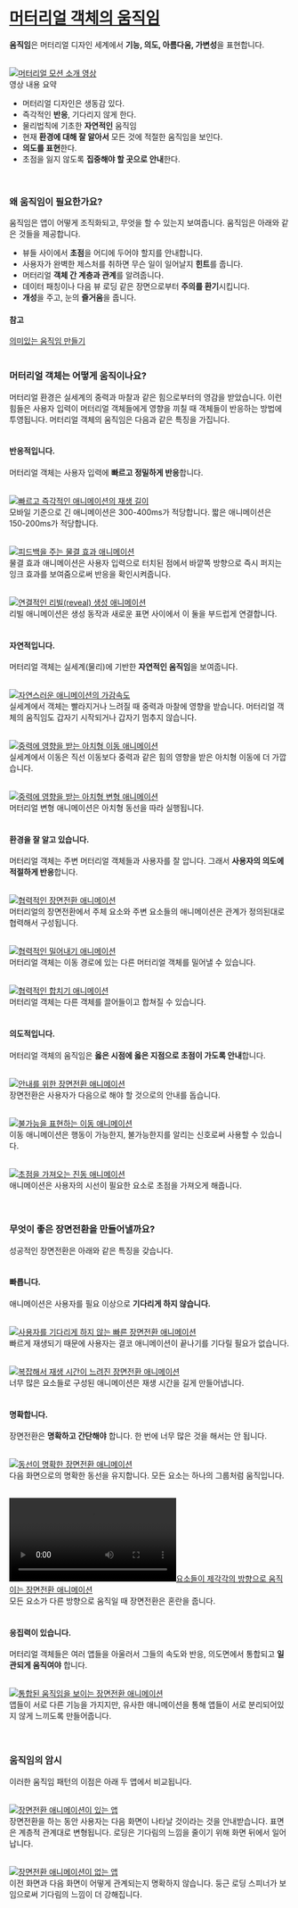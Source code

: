 # [머터리얼 객체의 움직임](https://material.io/guidelines/motion/material-motion.html)
**움직임**은 머터리얼 디자인 세계에서 **기능, 의도, 아름다움, 가변성**을 표현합니다.<br>
<br>

[![머터리얼 모션 소개 영상]()](https://www.youtube.com/watch?v=cQzien5H2Do)
<br>
영상 내용 요약
- 머터리얼 디자인은 생동감 있다.
- 즉각적인 **반응**, 기다리지 않게 한다.
- 물리법칙에 기초한 **자연적인** 움직임
- 현재 **환경에 대해 잘 알아서** 모든 것에 적절한 움직임을 보인다.
- **의도를 표현**한다.
- 초점을 잃지 않도록 **집중해야 할 곳으로 안내**한다.
<br>

### 왜 움직임이 필요한가요?
움직임은 앱이 어떻게 조직화되고, 무엇을 할 수 있는지 보여줍니다. 움직임은 아래와 같은 것들을 제공합니다.
- 뷰들 사이에서 **초점**을 어디에 두어야 할지를 안내합니다.
- 사용자가 완벽한 제스처를 취하면 무슨 일이 일어날지 **힌트**를 줍니다.
- 머터리얼 **객체 간 계층과 관계**를 알려줍니다.
- 데이터 패칭이나 다음 뷰 로딩 같은 장면으로부터 **주의를 환기**시킵니다.
- **개성**을 주고, 눈의 **즐거움**을 줍니다.

#### 참고
[의미있는 움직임 만들기](https://design.google.com/articles/making-motion-meaningful/)
<br>
<br>

### 머터리얼 객체는 어떻게 움직이나요?
머터리얼 환경은 실세계의 중력과 마찰과 같은 힘으로부터의 영감을 받았습니다. 이런 힘들은 사용자 입력이 머터리얼 객체들에게 영향을 끼칠 때 객체들이 반응하는 방법에 투영됩니다. 머터리얼 객체의 움직임은 다음과 같은 특징을 가집니다.
<br>
<br>

#### 반응적입니다.
머터리얼 객체는 사용자 입력에 **빠르고 정밀하게 반응**합니다.
<br>
<br>

[![빠르고 즉각적인 애니메이션의 재생 길이]()](https://storage.googleapis.com/material-design/publish/material_v_11/assets/0B14F_FSUCc01a05pM2FXWEN0b0U/Responsive_01_Durations-v1.mp4)<br>
모바일 기준으로 긴 애니메이션은 300-400ms가 적당합니다. 짧은 애니메이션은 150-200ms가 적당합니다.
<br>
<br>

[![피드백을 주는 물결 효과 애니메이션]()](https://storage.googleapis.com/material-design/publish/material_v_11/assets/0B14F_FSUCc01YVB4OXVzV3NQR3M/Responsive_02_Feedback-v2.mp4)<br>
물결 효과 애니메이션은 사용자 입력으로 터치된 점에서 바깥쪽 방향으로 즉시 퍼지는 잉크 효과를 보여줌으로써 반응을 확인시켜줍니다.
<br>
<br>

[![연결적인 리빌(reveal) 생성 애니메이션]()](https://storage.googleapis.com/material-design/publish/material_v_11/assets/0B14F_FSUCc01MkJzdEZuY0E5YXM/Responsive_03_SurfaceConnection-v3.mp4)<br>
리빌 애니메이션은 생성 동작과 새로운 표면 사이에서 이 둘을 부드럽게 연결합니다.
<br>
<br>

#### 자연적입니다.
머터리얼 객체는 실세계(물리)에 기반한 **자연적인 움직임**을 보여줍니다.
<br>
<br>

[![자연스러운 애니메이션의 가감속도]()](https://storage.googleapis.com/material-design/publish/material_v_11/assets/0B14F_FSUCc01aWFoSHhFRVRpZW8/Natural_01_Easing-v1.mp4)<br>
실세계에서 객체는 빨라지거나 느려질 때 중력과 마찰에 영향을 받습니다. 머터리얼 객체의 움직임도 갑자기 시작되거나 갑자기 멈추지 않습니다.
<br>
<br>

[![중력에 영향을 받는 아치형 이동 애니메이션]()](https://storage.googleapis.com/material-design/publish/material_v_11/assets/0B14F_FSUCc01SktIam0yei0wSnM/Natural_02_Arc-v3.mp4)<br>
실세계에서 이동은 직선 이동보다 중력과 같은 힘의 영향을 받은 아치형 이동에 더 가깝습니다.
<br>
<br>

[![중력에 영향을 받는 아치형 변형 애니메이션]()](https://storage.googleapis.com/material-design/publish/material_v_11/assets/0B14F_FSUCc01bzJOUXhfTTVZY28/Natural_03_Transform-v3.mp4)<br>
머터리얼 변형 애니메이션은 아치형 동선을 따라 실행됩니다.
<br>
<br>

#### 환경을 잘 알고 있습니다.
머터리얼 객체는 주변 머터리얼 객체들과 사용자를 잘 압니다. 그래서 **사용자의 의도에 적절하게 반응**합니다.
<br>
<br>

[![협력적인 장면전환 애니메이션]()](https://storage.googleapis.com/material-design/publish/material_v_11/assets/0B14F_FSUCc01TFFreDdlSVp3dGc/Aware_01_Choreo-v2.mp4)<br>
머터리얼의 장면전환에서 주체 요소와 주변 요소들의 애니메이션은 관계가 정의된대로 협력해서 구성됩니다.
<br>
<br>

[![협력적인 밀어내기 애니메이션]()](https://storage.googleapis.com/material-design/publish/material_v_11/assets/0B14F_FSUCc01RFdjQWE4ZXBseWM/Aware_02_MoveAway-v2.mp4)<br>
머터리얼 객체는 이동 경로에 있는 다른 머터리얼 객체를 밀어낼 수 있습니다.
<br>
<br>

[![협력적인 합치기 애니메이션]()](https://storage.googleapis.com/material-design/publish/material_v_11/assets/0B14F_FSUCc01YXR3cjNJeUdRNG8/Aware_03_Magnets-v2.mp4)<br>
머터리얼 객체는 다른 객체를 끌어들이고 합쳐질 수 있습니다.
<br>
<br>

#### 의도적입니다.
머터리얼 객체의 움직임은 **옳은 시점에 옳은 지점으로 초점이 가도록 안내**합니다.
<br>
<br>

[![안내를 위한 장면전환 애니메이션]()](https://storage.googleapis.com/material-design/publish/material_v_11/assets/0B14F_FSUCc01SDNmSjRhbE9FNVU/Intentional_01_Focus-v3.mp4)<br>
장면전환은 사용자가 다음으로 해야 할 것으로의 안내를 돕습니다.
<br>
<br>

[![불가능을 표현하는 이동 애니메이션]()](https://storage.googleapis.com/material-design/publish/material_v_11/assets/0B14F_FSUCc01RF9qdXlyMC1ETDA/Intentional_03_Disabled-v2.mp4)<br>
이동 애니메이션은 행동이 가능한지, 불가능한지를 알리는 신호로써 사용할 수 있습니다.
<br>
<br>

[![초점을 가져오는 진동 애니메이션]()](https://storage.googleapis.com/material-design/publish/material_v_11/assets/0B14F_FSUCc01akJiWVBnT3Bkc1U/Intentional_02_Ring-v3.mp4)<br>
애니메이션은 사용자의 시선이 필요한 요소로 초점을 가져오게 해줍니다.
<br>
<br>
<br>

### 무엇이 좋은 장면전환을 만들어낼까요?
성공적인 장면전환은 아래와 같은 특징을 갖습니다.
<br>
<br>

#### 빠릅니다.
애니메이션은 사용자를 필요 이상으로 **기다리게 하지 않습니다.**
<br>
<br>

[![사용자를 기다리게 하지 않는 빠른 장면전환 애니메이션]()](https://storage.googleapis.com/material-design/publish/material_v_11/assets/0B14F_FSUCc01aHJmMm9aR3JvazQ/GoodTransition_QuickDo-v4.mp4)<br>
빠르게 재생되기 때문에 사용자는 결코 애니메이션이 끝나기를 기다릴 필요가 없습니다.
<br>
<br>


[![복잡해서 재생 시간이 느려진 장면전환 애니메이션]()](https://storage.googleapis.com/material-design/publish/material_v_11/assets/0B14F_FSUCc01bDBVZE5ndzctZW8/GoodTransition_QuickDont-v4.mp4)<br>
너무 많은 요소들로 구성된 애니메이션은 재생 시간을 길게 만들어냅니다.
<br>
<br>


#### 명확합니다.
장면전환은 **명확하고 간단해야** 합니다. 한 번에 너무 많은 것을 해서는 안 됩니다.
<br>
<br>

[![동선이 명확한 장면전환 애니메이션]()](https://storage.googleapis.com/material-design/publish/material_v_11/assets/0B14F_FSUCc01NDkzU2FaYlFHMXM/GoodTransition_ClearDo-v3.mp4)<br>
다음 화면으로의 명확한 동선을 유지합니다. 모든 요소는 하나의 그룹처럼 움직입니다.
<br>
<br>


[![요소들이 제각각의 방향으로 움직이는 장면전환 애니메이션](https://storage.googleapis.com/material-design/publish/material_v_11/assets/0B14F_FSUCc01VzRvLWJDTEE4WXM/GoodTransition_ClearDont-v3.mp4)]()<br>
모든 요소가 다른 방향으로 움직일 때 장면전환은 혼란을 줍니다.
<br>
<br>

#### 응집력이 있습니다.
머터리얼 객체들은 여러 앱들을 아울러서 그들의 속도와 반응, 의도면에서 통합되고 **일관되게 움직여야** 합니다. 
<br>
<br>

[![통합된 움직임을 보이는 장면전환 애니메이션]()](https://storage.googleapis.com/material-design/publish/material_v_11/assets/0B14F_FSUCc01eG45MUV2blJQTWc/GoodTransition_Cohesive-v4.mp4)<br>
앱들이 서로 다른 기능을 가지지만, 유사한 애니메이션을 통해 앱들이 서로 분리되어있지 않게 느끼도록 만들어줍니다.
<br>
<br>
<br>

### 움직임의 암시
이러한 움직임 패턴의 이점은 아래 두 앱에서 비교됩니다.
<br>
<br>

[![장면전환 애니메이션이 있는 앱]()](https://storage.googleapis.com/material-design/publish/material_v_11/assets/0B14F_FSUCc01Um1wdzhBR1ZuYVE/ImplicationsDo-v2.mp4)<br>
장면전환을 하는 동안 사용자는 다음 화면이 나타날 것이라는 것을 안내받습니다. 표면은 계층적 관계대로 변형됩니다. 로딩은 기다림의 느낌을 줄이기 위해 화면 뒤에서 일어납니다.
<br>
<br>

[![장면전환 애니메이션이 없는 앱]()](https://storage.googleapis.com/material-design/publish/material_v_11/assets/0B14F_FSUCc01anJjQkt4QS1GRzQ/ImplicationsDont-v2.mp4)<br>
이전 화면과 다음 화면이 어떻게 관계되는지 명확하지 않습니다. 둥근 로딩 스피너가 보임으로써 기다림의 느낌이 더 강해집니다. 
<br>
<br>


